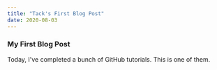 ```yaml
---
title: "Tack's First Blog Post"
date: 2020-08-03
---
```

### My First Blog Post
Today, I've completed a bunch of GitHub tutorials. This is one of them. 

